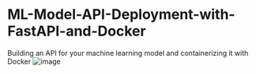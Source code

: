 # ML-Model-API-Deployment-with-FastAPI-and-Docker
Building an API for your machine learning model and containerizing it with Docker
![image](https://github.com/NginaMuinde/ML-Model-API-Deployment-with-FastAPI-and-Docker/assets/149095447/2cb1c293-8d9d-40d2-bb53-ec4976aec6e1)

